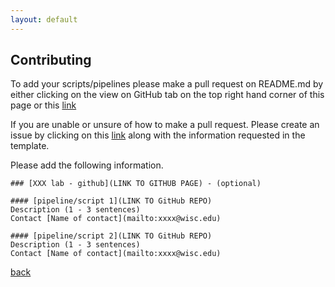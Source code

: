 ```yaml
---
layout: default
---
```


## Contributing

To add your scripts/pipelines please make a pull request on README.md by either clicking on the view on GitHub tab on the top right hand corner of this page or this [link](https://github.com/uw-madison-microbiome-hub/computational_resources/blob/master/README.md)    

If you are unable or unsure of how to make a pull request. Please create an issue by clicking on this [link](https://github.com/uw-madison-microbiome-hub/computational_resources/issues) along with the information requested in the template. 

Please add the following information. 

```
### [XXX lab - github](LINK TO GITHUB PAGE) - (optional)

#### [pipeline/script 1](LINK TO GitHub REPO)
Description (1 - 3 sentences)
Contact [Name of contact](mailto:xxxx@wisc.edu) 

#### [pipeline/script 2](LINK TO GitHub REPO)
Description (1 - 3 sentences)
Contact [Name of contact](mailto:xxxx@wisc.edu)
```


[back](./)

